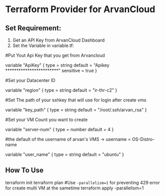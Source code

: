 # Terraform Provider for ArvanCloud

Set Requirement:
----------------

1. Get an API Key from ArvanCloud Dashboard
2. Set the Variable in variable.tf:


#Put Yout Api Key that you get from Arvancloud

variable "ApiKey" {
  type      = string
  default   = "Apikey ************************"
  sensitive = true
}

#Set your Datacenter ID

variable "region" {
  type    = string
  default = "ir-thr-c2"
}

#Set The path of your sshkey that will use for login after create vms

variable "key_path" {
  type    = string
  default = "/root/.ssh/arvan_rsa"
}

#Set your VM Count you want to create

variable "server-num" {
  type    = number
  default = 4
}

#the default of the username of arvan's VMS -> username = OS-Distro-name

variable "user_name" {
  type    = string
  default = "ubuntu"
}


How To Use
----------

terraform init
terraform plan
#Use `-parallelism=1` for preventing 429 error for create multi VM at the sametime
terraform apply -parallelism=1
